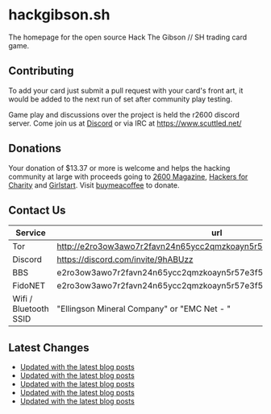 # hackgibson.sh
The homepage for the open source Hack The Gibson // SH trading card game.


## Contributing

To add your card just submit a pull request with your card's front art, it would be added to the next run of set after community play testing.

Game play and discussions over the project is held the r2600 discord server. Come join us at [Discord](https://discord.com/invite/9hABUzz) or via IRC at https://www.scuttled.net/


## Donations

Your donation of $13.37 or more is welcome and helps the hacking community at large with proceeds going to [2600 Magazine](https://2600.com/), [Hackers for Charity](https://hackersforcharity.org) and [Girlstart](https://girlstart.org).  Visit [buymeacoffee](https://www.buymeacoffee.com/hackgibson.sh) to donate.


## Contact Us

Service | url
-|-
Tor | http://e2ro3ow3awo7r2favn24n65ycc2qmzkoayn5r57e3f56nvjwdcgg32ad.onion
Discord | https://discord.com/invite/9hABUzz
BBS | e2ro3ow3awo7r2favn24n65ycc2qmzkoayn5r57e3f56nvjwdcgg32ad.onion:23
FidoNET | e2ro3ow3awo7r2favn24n65ycc2qmzkoayn5r57e3f56nvjwdcgg32ad.onion:24554
Wifi / Bluetooth SSID | "Ellingson Mineral Company" or "EMC Net - <fidonet address>"

## Latest Changes
<!-- BLOG-POST-LIST:START -->
- [Updated with the latest blog posts](https://github.com/DFW2600/hackgibson.sh/commit/5a2c130adbbd9eb1858b33d671c83523f079e4c0)
- [Updated with the latest blog posts](https://github.com/DFW2600/hackgibson.sh/commit/5717a05cd267864558b2426238533a8e1117b56c)
- [Updated with the latest blog posts](https://github.com/DFW2600/hackgibson.sh/commit/4b773ad23bf37024346560c1ac1648b1e1ae4c5e)
- [Updated with the latest blog posts](https://github.com/DFW2600/hackgibson.sh/commit/7b4e9a01a8bff1b52756ca0cbad944ae53d216c7)
- [Updated with the latest blog posts](https://github.com/DFW2600/hackgibson.sh/commit/a7a15c1c05a4fba2ded383a3931b79edce590f4b)
<!-- BLOG-POST-LIST:END -->
